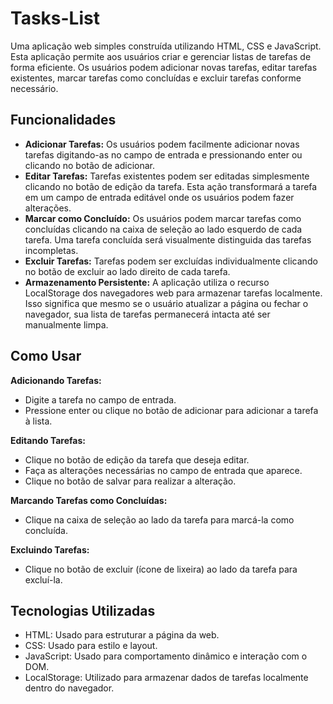 # Tasks-List
Uma aplicação web simples construída utilizando HTML, CSS e JavaScript. Esta aplicação permite aos usuários criar e gerenciar listas de tarefas de forma eficiente. Os usuários podem adicionar novas tarefas, editar tarefas existentes, marcar tarefas como concluídas e excluir tarefas conforme necessário.

## Funcionalidades
- **Adicionar Tarefas:** Os usuários podem facilmente adicionar novas tarefas digitando-as no campo de entrada e pressionando enter ou clicando no botão de adicionar.
- **Editar Tarefas:** Tarefas existentes podem ser editadas simplesmente clicando no botão de edição da tarefa. Esta ação transformará a tarefa em um campo de entrada editável onde os usuários podem fazer alterações.
- **Marcar como Concluído:** Os usuários podem marcar tarefas como concluídas clicando na caixa de seleção ao lado esquerdo de cada tarefa. Uma tarefa concluída será visualmente distinguida das tarefas incompletas.
- **Excluir Tarefas:** Tarefas podem ser excluídas individualmente clicando no botão de excluir ao lado direito de cada tarefa.
- **Armazenamento Persistente:** A aplicação utiliza o recurso LocalStorage dos navegadores web para armazenar tarefas localmente. Isso significa que mesmo se o usuário atualizar a página ou fechar o navegador, sua lista de tarefas permanecerá intacta até ser manualmente limpa.

## Como Usar
**Adicionando Tarefas:**
- Digite a tarefa no campo de entrada.
- Pressione enter ou clique no botão de adicionar para adicionar a tarefa à lista.

**Editando Tarefas:**
- Clique no botão de edição da tarefa que deseja editar.
- Faça as alterações necessárias no campo de entrada que aparece.
- Clique no botão de salvar para realizar a alteração.

**Marcando Tarefas como Concluídas:**
- Clique na caixa de seleção ao lado da tarefa para marcá-la como concluída.

**Excluindo Tarefas:**
- Clique no botão de excluir (ícone de lixeira) ao lado da tarefa para excluí-la.

## Tecnologias Utilizadas
- HTML: Usado para estruturar a página da web.
- CSS: Usado para estilo e layout.
- JavaScript: Usado para comportamento dinâmico e interação com o DOM.
- LocalStorage: Utilizado para armazenar dados de tarefas localmente dentro do navegador.
